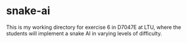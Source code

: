 # snake-ai
This is my working directory for exercise 6 in D7047E at LTU, where the students will implement a snake AI in varying levels of difficulty.
